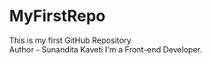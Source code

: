 # MyFirstRepo
This is my first GitHub Repository
<br>
Author - Sunandita Kaveti
I'm a Front-end Developer.

